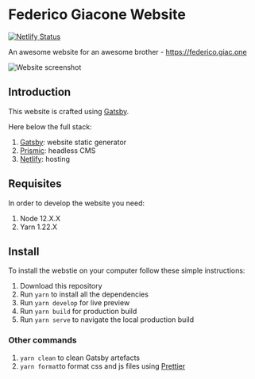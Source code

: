 # Federico Giacone Website

[![Netlify Status](https://api.netlify.com/api/v1/badges/dd141e66-67f5-4dfc-bbcb-d00b2a8a5dcc/deploy-status)](https://app.netlify.com/sites/federico-giac-one/deploys)

An awesome website for an awesome brother - https://federico.giac.one

![Website screenshot](https://federico.giac.one/screenshot.png)

## Introduction

This website is crafted using [Gatsby](https://www.gatsbyjs.org/).

Here below the full stack:

1. [Gatsby](https://www.gatsbyjs.org/): website static generator
2. [Prismic](https://prismic.io/): headless CMS
3. [Netlify](https://netlify.com/): hosting

## Requisites

In order to develop the website you need:

1. Node 12.X.X
2. Yarn 1.22.X

## Install

To install the webstie on your computer follow these simple instructions:

1. Download this repository
2. Run `yarn` to install all the dependencies
3. Run `yarn develop` for live preview
4. Run `yarn build` for production build
5. Run `yarn serve` to navigate the local production build

### Other commands

1. `yarn clean` to clean Gatsby artefacts
2. `yarn format`to format css and js files using
   [Prettier](https://prettier.io/)
